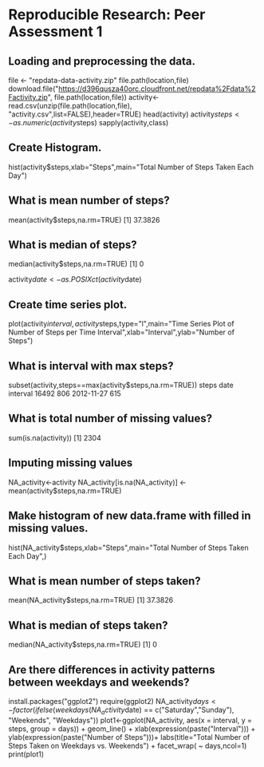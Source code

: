 # Reproducible Research: Peer Assessment 1


## Loading and preprocessing the data.
file <- "repdata-data-activity.zip"
file.path(location,file)
download.file("https://d396qusza40orc.cloudfront.net/repdata%2Fdata%2Factivity.zip", file.path(location,file))
activity<-read.csv(unzip(file.path(location,file), "activity.csv",list=FALSE),header=TRUE)
head(activity)
activity$steps<-as.numeric(activity$steps)
sapply(activity,class)

## Create Histogram.
hist(activity$steps,xlab="Steps",main="Total Number of Steps Taken Each Day")

## What is mean number of steps?
mean(activity$steps,na.rm=TRUE)
[1] 37.3826

## What is median of steps?
median(activity$steps,na.rm=TRUE)
[1] 0

activity$date<-as.POSIXct(activity$date)

## Create time series plot.
plot(activity$interval,activity$steps,type="l",main="Time Series Plot of Number of Steps per Time Interval",xlab="Interval",ylab="Number of Steps")

## What is interval with max steps?
subset(activity,steps==max(activity$steps,na.rm=TRUE))
      steps       date interval
16492   806 2012-11-27      615

## What is total number of missing values?
sum(is.na(activity))
[1] 2304

## Imputing missing values
NA_activity<-activity
NA_activity[is.na(NA_activity)] <- mean(activity$steps,na.rm=TRUE)

## Make histogram of new data.frame with filled in missing values.
hist(NA_activity$steps,xlab="Steps",main="Total Number of Steps Taken Each Day",)

## What is mean number of steps taken?
mean(NA_activity$steps,na.rm=TRUE)
[1] 37.3826
## What is median of steps taken?
median(NA_activity$steps,na.rm=TRUE)
[1] 0
## Are there differences in activity patterns between weekdays and weekends?
install.packages("ggplot2")
require(ggplot2)
NA_activity$days <- factor(ifelse(weekdays(NA_activity$date) == c("Saturday","Sunday"), "Weekends", "Weekdays"))
plot1<-ggplot(NA_activity, aes(x = interval, y = steps, group = days)) +
        geom_line() +
        xlab(expression(paste("Interval"))) +
        ylab(expression(paste("Number of Steps")))+
        labs(title="Total Number of Steps Taken on Weekdays vs. Weekends") +
        facet_wrap( ~ days,ncol=1)
print(plot1)

